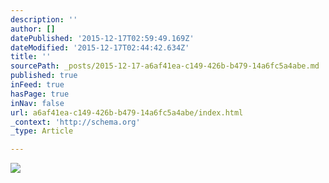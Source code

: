```yaml
---
description: ''
author: []
datePublished: '2015-12-17T02:59:49.169Z'
dateModified: '2015-12-17T02:44:42.634Z'
title: ''
sourcePath: _posts/2015-12-17-a6af41ea-c149-426b-b479-14a6fc5a4abe.md
published: true
inFeed: true
hasPage: true
inNav: false
url: a6af41ea-c149-426b-b479-14a6fc5a4abe/index.html
_context: 'http://schema.org'
_type: Article

---
```

![](https://the-grid-user-content.s3-us-west-2.amazonaws.com/6ee1d36e-5ae4-45cc-b445-8820a9167c56.png)